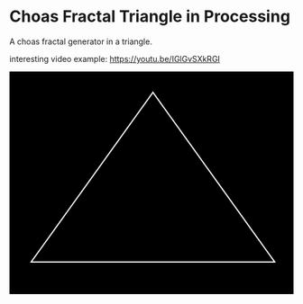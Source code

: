 # Choas Fractal Triangle in Processing

A choas fractal generator in a triangle.

interesting video example: https://youtu.be/IGlGvSXkRGI

![](https://github.com/KasperZutterman/Processing-Sketches/blob/master/Choas_Fractal_Triangle/Fractal_Triangle.gif)
